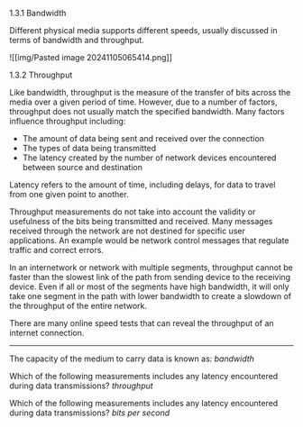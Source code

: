 1.3.1 Bandwidth

Different physical media supports different speeds, usually discussed in terms of bandwidth and throughput.

![[img/Pasted image 20241105065414.png]]

1.3.2 Throughput

Like bandwidth, throughput is the measure of the transfer of bits across the media over a given period of time. However, due to a number of factors, throughput does not usually match the specified bandwidth. Many factors influence throughput including:

- The amount of data being sent and received over the connection
- The types of data being transmitted
- The latency created by the number of network devices encountered between source and destination

Latency refers to the amount of time, including delays, for data to travel from one given point to another.

Throughput measurements do not take into account the validity or usefulness of the bits being transmitted and received. Many messages received through the network are not destined for specific user applications. An example would be network control messages that regulate traffic and correct errors.

In an internetwork or network with multiple segments, throughput cannot be faster than the slowest link of the path from sending device to the receiving device. Even if all or most of the segments have high bandwidth, it will only take one segment in the path with lower bandwidth to create a slowdown of the throughput of the entire network.

There are many online speed tests that can reveal the throughput of an internet connection.

---

The capacity of the medium to carry data is known as:
_bandwidth_

Which of the following measurements includes any latency encountered during data transmissions?
_throughput_

Which of the following measurements includes any latency encountered during data transmissions?
_bits per second_


